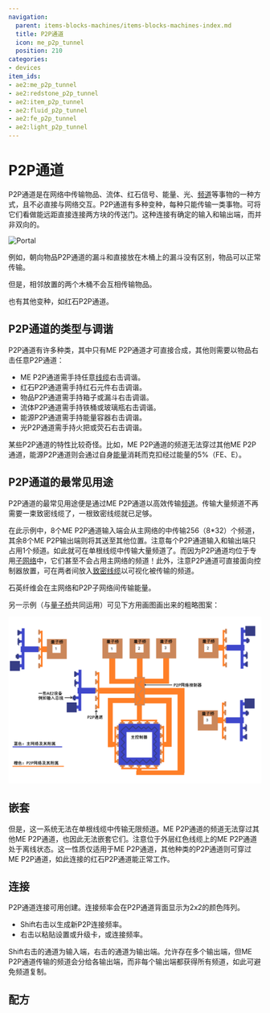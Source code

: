 ```yaml
---
navigation:
  parent: items-blocks-machines/items-blocks-machines-index.md
  title: P2P通道
  icon: me_p2p_tunnel
  position: 210
categories:
- devices
item_ids:
- ae2:me_p2p_tunnel
- ae2:redstone_p2p_tunnel
- ae2:item_p2p_tunnel
- ae2:fluid_p2p_tunnel
- ae2:fe_p2p_tunnel
- ae2:light_p2p_tunnel
---
```


# P2P通道

<GameScene zoom="6" background="transparent">
  <ImportStructure src="../assets/assemblies/p2p_tunnels.snbt" />
  <IsometricCamera yaw="195" pitch="30" />
</GameScene>

P2P通道是在网络中传输物品、流体、红石信号、能量、光、[频道](../ae2-mechanics/channels.md)等事物的一种方式，且不必直接与网络交互。P2P通道有多种变种，每种只能传输一类事物。可将它们看做能远距直接连接两方块的传送门。这种连接有确定的输入和输出端，而并非双向的。

![Portal](../assets/assemblies/p2p_portal.png)

例如，朝向物品P2P通道的漏斗和直接放在木桶上的漏斗没有区别，物品可以正常传输。

<GameScene zoom="4" background="transparent">
  <ImportStructure src="../assets/assemblies/p2p_hopper_barrel.snbt" />
  <IsometricCamera yaw="195" pitch="30" />
</GameScene>

但是，相邻放置的两个木桶不会互相传输物品。

<GameScene zoom="4" background="transparent">
  <ImportStructure src="../assets/assemblies/p2p_barrel_barrel.snbt" />
  <IsometricCamera yaw="195" pitch="30" />
</GameScene>

也有其他变种，如红石P2P通道。

<GameScene zoom="4" background="transparent">
  <ImportStructure src="../assets/assemblies/p2p_redstone.snbt" />
  <IsometricCamera yaw="195" pitch="30" />
</GameScene>

## P2P通道的类型与调谐

<GameScene zoom="6" background="transparent">
  <ImportStructure src="../assets/assemblies/p2p_tunnels.snbt" />
  <IsometricCamera yaw="180" pitch="90" />
</GameScene>

P2P通道有许多种类，其中只有ME P2P通道才可直接合成，其他则需要以物品右击任意P2P通道：
- ME P2P通道需手持任意[线缆](../items-blocks-machines/cables.md)右击调谐。
- 红石P2P通道需手持红石元件右击调谐。
- 物品P2P通道需手持箱子或漏斗右击调谐。
- 流体P2P通道需手持铁桶或玻璃瓶右击调谐。
- 能源P2P通道需手持能量容器右击调谐。
- 光P2P通道需手持火把或荧石右击调谐。

某些P2P通道的特性比较奇怪。比如，ME P2P通道的频道无法穿过其他ME P2P通道，能源P2P通道则会通过自身[能量](../ae2-mechanics/energy.md)消耗而克扣经过能量的5%（FE、E）。

## P2P通道的最常见用途

P2P通道的最常见用途便是通过ME P2P通道以高效传输[频道](../ae2-mechanics/channels.md)。传输大量频道不再需要一束致密线缆了，一根致密线缆就已足够。

在此示例中，8个ME P2P通道输入端会从主网络的<ItemLink id="controller" />中传输256（8*32）个频道，其余8个ME P2P输出端则将其送至其他位置。注意每个P2P通道输入和输出端只占用1个频道。如此就可在单根线缆中传输大量频道了。而因为P2P通道均位于专用[子网络](../ae2-mechanics/subnetworks.md)中，它们甚至不会占用主网络的频道！此外，注意P2P通道可直接面向控制器放置，可在两者间放入[致密线缆](../items-blocks-machines/cables.md#smart-cable)以可视化被传输的频道。

<GameScene zoom="4" interactive={true}>
  <ImportStructure src="../assets/assemblies/p2p_compact_channels.snbt" />

  <BoxAnnotation color="#dddddd" min="1.3 1.3 6.3" max="2 2.7 6.7">
        石英纤维会在主网络和P2P子网络间传输能量。
  </BoxAnnotation>

  <IsometricCamera yaw="225" pitch="30" />
</GameScene>

另一示例（与[量子桥](quantum_bridge.md)共同运用）可见下方用画图画出来的粗略图案：

![P2P和量子桥](../assets/diagrams/p2p_quantum_network.png)

## 嵌套

但是，这一系统无法在单根线缆中传输无限频道。ME P2P通道的频道无法穿过其他ME P2P通道，也因此无法嵌套它们。注意位于外层红色线缆上的ME P2P通道处于离线状态。这一性质仅适用于ME P2P通道，其他种类的P2P通道则可穿过ME P2P通道，如此连接的红石P2P通道能正常工作。

<GameScene zoom="4" background="transparent">
  <ImportStructure src="../assets/assemblies/p2p_nesting.snbt" />
  <IsometricCamera yaw="225" pitch="30" />
</GameScene>

## 连接

<GameScene zoom="6" background="transparent">
  <ImportStructure src="../assets/assemblies/p2p_linking_frequency.snbt" />
  <IsometricCamera yaw="195" pitch="30" />
</GameScene>

P2P通道连接可用<ItemLink id="memory_card" />创建。连接频率会在P2P通道背面显示为2x2的颜色阵列。
- Shift右击以生成新P2P连接频率。
- 右击以粘贴设置或升级卡，或连接频率。

Shift右击的通道为输入端，右击的通道为输出端。允许存在多个输出端，但ME P2P通道传输的频道会分给各输出端，而非每个输出端都获得所有频道，如此可避免频道复制。

## 配方

<RecipeFor id="me_p2p_tunnel" />